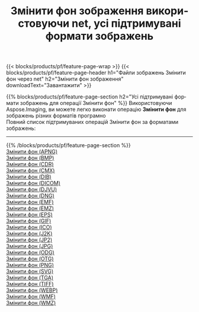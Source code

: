﻿---
title: Змінити фон зображення використовуючи net, усі підтримувані формати зображень 
weight: 3920
url: /uk/net/change-background 
lang: uk
langdirlevel: 2
locales: zh-hans,ja,it,ru,de,es,fr,nl,id,lt,pl,pt,vi,tr,ko,zh-hant,ar,hi,th,sv,cs,uk,he
description: Використовуючи Aspose.Imaging, ви можете легко Змінити фон зображення використовуючи  net
---

{{< blocks/products/pf/feature-page-wrap >}}
{{< blocks/products/pf/feature-page-header h1="Файли зображень Змінити фон через net" h2="Змінити фон зображення" downloadText="Завантажити" >}}


{{% blocks/products/pf/feature-page-section  h2="Усі підтримувані формати зображень для операції Змінити фон" %}}
Використовуючи Aspose.Imaging, ви можете легко виконати операцiю **Змінити фон** для  зображень різних форматів програмно
<br/>
Повний список підтримуваних операцій Змінити фон за форматами зображень:
<hr/>
{{% /blocks/products/pf/feature-page-section %}}
<div class="container-fluid productfamilypage bg-gray">
    <div class="convertypes bg-gray agp-content section">
        <div class="container">
		<div class="row other-converters">
		    <div class='col-md-2 other-converter remove-lp remove-rp'><a href="/imaging/uk/net/change-background/apng" >Змінити фон (APNG)</a></div><div class='col-md-2 other-converter remove-lp remove-rp'><a href="/imaging/uk/net/change-background/bmp" >Змінити фон (BMP)</a></div><div class='col-md-2 other-converter remove-lp remove-rp'><a href="/imaging/uk/net/change-background/cdr" >Змінити фон (CDR)</a></div><div class='col-md-2 other-converter remove-lp remove-rp'><a href="/imaging/uk/net/change-background/cmx" >Змінити фон (CMX)</a></div><div class='col-md-2 other-converter remove-lp remove-rp'><a href="/imaging/uk/net/change-background/dib" >Змінити фон (DIB)</a></div><div class='col-md-2 other-converter remove-lp remove-rp'><a href="/imaging/uk/net/change-background/dicom" >Змінити фон (DICOM)</a></div><div class='col-md-2 other-converter remove-lp remove-rp'><a href="/imaging/uk/net/change-background/djvu" >Змінити фон (DJVU)</a></div><div class='col-md-2 other-converter remove-lp remove-rp'><a href="/imaging/uk/net/change-background/dng" >Змінити фон (DNG)</a></div><div class='col-md-2 other-converter remove-lp remove-rp'><a href="/imaging/uk/net/change-background/emf" >Змінити фон (EMF)</a></div><div class='col-md-2 other-converter remove-lp remove-rp'><a href="/imaging/uk/net/change-background/emz" >Змінити фон (EMZ)</a></div><div class='col-md-2 other-converter remove-lp remove-rp'><a href="/imaging/uk/net/change-background/eps" >Змінити фон (EPS)</a></div><div class='col-md-2 other-converter remove-lp remove-rp'><a href="/imaging/uk/net/change-background/gif" >Змінити фон (GIF)</a></div><div class='col-md-2 other-converter remove-lp remove-rp'><a href="/imaging/uk/net/change-background/ico" >Змінити фон (ICO)</a></div><div class='col-md-2 other-converter remove-lp remove-rp'><a href="/imaging/uk/net/change-background/j2k" >Змінити фон (J2K)</a></div><div class='col-md-2 other-converter remove-lp remove-rp'><a href="/imaging/uk/net/change-background/jp2" >Змінити фон (JP2)</a></div><div class='col-md-2 other-converter remove-lp remove-rp'><a href="/imaging/uk/net/change-background/jpg" >Змінити фон (JPG)</a></div><div class='col-md-2 other-converter remove-lp remove-rp'><a href="/imaging/uk/net/change-background/odg" >Змінити фон (ODG)</a></div><div class='col-md-2 other-converter remove-lp remove-rp'><a href="/imaging/uk/net/change-background/otg" >Змінити фон (OTG)</a></div><div class='col-md-2 other-converter remove-lp remove-rp'><a href="/imaging/uk/net/change-background/png" >Змінити фон (PNG)</a></div><div class='col-md-2 other-converter remove-lp remove-rp'><a href="/imaging/uk/net/change-background/svg" >Змінити фон (SVG)</a></div><div class='col-md-2 other-converter remove-lp remove-rp'><a href="/imaging/uk/net/change-background/tga" >Змінити фон (TGA)</a></div><div class='col-md-2 other-converter remove-lp remove-rp'><a href="/imaging/uk/net/change-background/tiff" >Змінити фон (TIFF)</a></div><div class='col-md-2 other-converter remove-lp remove-rp'><a href="/imaging/uk/net/change-background/webp" >Змінити фон (WEBP)</a></div><div class='col-md-2 other-converter remove-lp remove-rp'><a href="/imaging/uk/net/change-background/wmf" >Змінити фон (WMF)</a></div><div class='col-md-2 other-converter remove-lp remove-rp'><a href="/imaging/uk/net/change-background/wmz" >Змінити фон (WMZ)</a></div>
                </div>
        </div>
    </div>
</div>
<br/>
